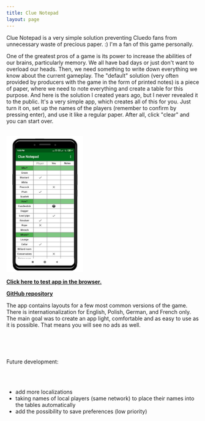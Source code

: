 ```yaml
---
title: Clue Notepad
layout: page
---
```


Clue Notepad is a very simple solution preventing Cluedo fans from unnecessary waste of precious paper. :)
I'm a fan of this game personally. 

One of the greatest pros of a game is its power to increase the abilities of our brains, particularly memory. We all have bad days or just don't want to overload our heads. Then, we need something to write down everything we know about the current gameplay. The "default" solution (very often provided by producers with the game in the form of printed notes) is a piece of paper, where we need to note everything and create a table for this purpose. And here is the solution I created years ago, but I never revealed it to the public. It's a very simple app, which creates all of this for you. Just turn it on, set up the names of the players (remember to confirm by pressing enter), and use it like a regular paper. After all, click "clear" and you can start over.

<br>
<section id="artwork-card">
<img src="assets\images\notepad.png" alt="drawing" width="200"/>
</section>

**[Click here to test app in the browser.](http://www.tomektomasik.pl/ClueNotepadWeb/)**


**[GitHub repository](https://github.com/Cepeen/ClueNotepad)**
<br>
<div style="text-align: left">

The app contains layouts for a few most common versions of the game. There is internationalization for English, Polish, German, and French only. The main goal was to create an app light, comfortable and as easy to use as it is possible. That means you will see no ads as well. 


<br><br><br>

Future development:

<br><br>

* add more localizations<br>
* taking names of local players (same network) to place their names into the tables automatically<br>
* add the possibility to save preferences (low priority)<br>
<br>

</div>
